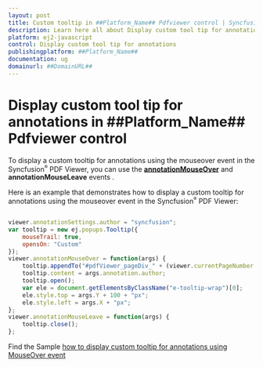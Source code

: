 ```yaml
---
layout: post
title: Custom tooltip in ##Platform_Name## Pdfviewer control | Syncfusion
description: Learn here all about Display custom tool tip for annotations in Syncfusion ##Platform_Name## Pdfviewer control of Syncfusion Essential JS 2 and more.
platform: ej2-javascript
control: Display custom tool tip for annotations 
publishingplatform: ##Platform_Name##
documentation: ug
domainurl: ##DomainURL##
---
```


# Display custom tool tip for annotations in ##Platform_Name## Pdfviewer control

To display a custom tooltip for annotations using the mouseover event in the Syncfusion<sup style="font-size:70%">&reg;</sup> PDF Viewer, you can use the [**annotationMouseOver**](https://helpej2.syncfusion.com/documentation/api/pdfviewer/#annotationmouseover) and **annotationMouseLeave** events .

Here is an example that demonstrates how to display a custom tooltip for annotations using the mouseover event in the Syncfusion<sup style="font-size:70%">&reg;</sup> PDF Viewer:

```javascript

viewer.annotationSettings.author = "syncfusion";
var tooltip = new ej.popups.Tooltip({
    mouseTrail: true,
    opensOn: "Custom"
});
viewer.annotationMouseOver = function(args) {
    tooltip.appendTo("#pdfViewer_pageDiv_" + (viewer.currentPageNumber - 1));
    tooltip.content = args.annotation.author;
    tooltip.open();
    var ele = document.getElementsByClassName("e-tooltip-wrap")[0];
    ele.style.top = args.Y + 100 + "px";
    ele.style.left = args.X + "px";
};
viewer.annotationMouseLeave = function(args) {
    tooltip.close();
};

```

Find the Sample [how to display custom tooltip for annotations using MouseOver event](https://stackblitz.com/edit/ztmvjx-byzwvq?file=index.js)